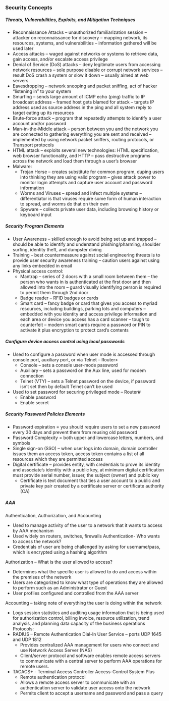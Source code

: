 ### Security Concepts

##### Threats, Vulnerabilities, Exploits, and Mitigation Techniques
-	Reconnaissance Attacks – unauthorized familiarization session – attacker on reconnaissance for discovery – mapping network, its resources, systems, and vulnerabilities – information gathered will be used later
-	Access attacks – waged against networks or systems to retrieve data, gain access, and/or escalate access privilege 
-	Denial of Service (DoS) attacks – deny legitimate users from accessing network resources – sole purpose disable or corrupt network services – result DoS crash a system or slow it down – usually aimed at web servers
-	Eavesdropping – network snooping and packet sniffing, act of hacker “listening in” to your system 
-	Smurfing – sends large amount of ICMP echo (ping) traffic to IP broadcast address – framed host gets blamed for attack – targets IP address used as source address in the ping and all system reply to target eating up its resources
-	Brute-force attack – program that repeatedly attempts to identify a user account and/or password 
-	Man-in-the-Middle attack – person between you and the network you are connected to gathering everything you are sent and received – implemented by using network packet sniffers, routing protocols, or Transport protocols
-	HTML attack – exploits several new technologies: HTML specification, web browser functionality, and HTTP – pass destructive programs across the network and load them through a user’s browser
-	Malware:
    - Trojan Horse – creates substitute for common program, duping users into thinking they are using valid program – gives attack power to monitor login attempts and capture user account and password information 
    - Worms and Viruses – spread and infect multiple systems – differentiator is that viruses require some form of human interaction to spread, and worms do that on their own 
    - Spyware – collects private user data, including browsing history or keyboard input

##### Security Program Elements 
-	User Awareness – skilled enough to avoid being set up and trapped – should be able to identify and understand phishing/pharming, shoulder surfing, identity theft, and dumpster diving 
-	Training – best countermeasure against social engineering threats is to provide user security awareness training – caution users against using any links embedded in email
-	Physical access control:
    - Mantrap – series of 2 doors with a small room between them – the person who wants in is authenticated at the first door and then allowed into the room – guard visually identifying person is required to permit them through 2nd door 
    - Badge reader – RFID badges or cards 
    - Smart card – fancy badge or card that gives you access to myriad resources, including buildings, parking lots and computers – embedded with you identity and access privilege information and each area or device you access has a card scanner – tough to counterfeit – modern smart cards require a password or PIN to activate it plus encryption to protect card’s contents

##### Configure device access control using local passwords
-	Used to configure a password when user mode is accessed through console port, auxiliary port, or via Telnet – Router>
    - Console – sets a console user-mode password
    - Auxiliary – sets a password on the Aux line, used for modem connection 
    - Telnet (VTY) – sets a Telnet password on the device, if password isn’t set then by default Telnet can’t be used
-	Used to set password for securing privileged mode – Router#
    - Enable password
    - Enable secret 

##### Security Password Policies Elements
-	Password expiration = you should require users to set a new password every 30 days and prevent them from reusing old password 
-	Password Complexity = both upper and lowercase letters, numbers, and symbols
-	Single sign-on (SSO) – when user logs into domain, domain controller issues them an access token, access token contains a list of all resources which they are permitted access 
-	Digital certificate – provides entity, with credentials to prove its identity and associate’s identity with a public key, at minimum digital certification must provide serial number, issuer, the subject (owner) and public key 
    - Certificate is text document that ties a user account to a public and private key pair created by a certificate server or certificate authority (CA)


##### AAA
Authentication, Authorization, and Accounting 
- Used to manage activity of the user to a network that it wants to access by AAA mechanism
- Used widely on routers, switches, firewalls 
Authentication- Who wants to access the network?
- Credentials of user are being challenged by asking for username/pass, which is encrypted using a hashing algorithm

Authorization – What is the user allowed to access?
- Determines what the specific user is allowed to do and access within the premises of the network 
- Users are categorized to know what type of operations they are allowed to perform such as an Administrator or Guest 
- User profiles configured and controlled from the AAA server

Accounting – taking note of everything the user is doing within the network 
- Logs session statistics and auditing usage information that is being used for authorization control, billing invoice, resource utilization, trend analysis, and planning data capacity of the business operations
Protocols:
- RADIUS – Remote Authentication Dial-In User Service – ports UDP 1645 and UDP 1812 
    - Provides centralized AAA management for users who connect and use Network Access Server (NAS) 
    - Client/server protocol and software enables remote access servers to communicate with a central server to perform AAA operations for remote users. 
- TACACS+ - Terminal Access Controller Access-Control System Plus 
    - Remote authentication protocol
    - Allows a remote access server to communicate with an authentication server to validate user access onto the network 
    - Permits client to accept a username and password and pass a query 
